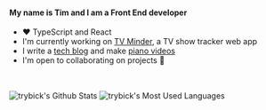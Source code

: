 #### My name is Tim and I am a Front End developer

- :heart: TypeScript and React 
- I'm currently working on [TV Minder](https://tv-minder.com/), a TV show tracker web app
- I write a [tech blog](https://timr.dev/blog) and make [piano videos](https://youtube.com/celtic426)
- I'm open to collaborating on projects :rocket:

<!-- Contact badges
<p align='left'>
  <a href="mailto:rybickitim+github@gmail.com">
    <img src="https://img.shields.io/badge/gmail-%23D14836.svg?&style=for-the-badge&logo=gmail&logoColor=white" />
  </a>&nbsp;&nbsp;
  <a href="https://www.linkedin.com/in/tim-rybicki/">
    <img src="https://img.shields.io/badge/linkedin-%230077B5.svg?&style=for-the-badge&logo=linkedin&logoColor=white" />
  </a>&nbsp;&nbsp;
  <a href="https://youtube.com/celtic426">
    <img src="https://img.shields.io/badge/youtube-%23FF0000.svg?&style=for-the-badge&logo=youtube&logoColor=white" />        
  </a>&nbsp;&nbsp;  
</p>
 -->
 
 <!--
### Currently Working On
- 📺&ensp;[TV Minder](https://tv-minder.com/) (TV show tracker)
-->
 <!--
### Other Projects
- 🔎&ensp;[Terminal Zoom](https://marketplace.visualstudio.com/items?itemName=trybick.terminal-zoom) (VSCode Extension)
- 🎧&ensp;[Tray Tuner](https://traytuner.com/) (Desktop music app)
- 💡&ensp;[Issue Collab](https://issue-collab.dev/) (GitHub Issue search tool)
- 🌎&ensp;[Slack Location Manager](https://www.npmjs.com/package/slack-location-manager) (Slack CLI tool)
-->

&nbsp;
<p float="left">
  <img align="center" alt="trybick's Github Stats" src="https://github-readme-stats-two-nu.vercel.app/api?username=trybick&show_icons=true&hide_border=false&hide=stars&count_private=true" />
  <img align="center" alt="trybick's Most Used Languages" src="https://github-readme-stats-two-nu.vercel.app/api/top-langs/?username=trybick&layout=compact" />
</p>

<!-- Variables -->
[website]: https://timr.dev
[youtube]: https://youtube.com/celtic426
[linkedin]: https://www.linkedin.com/in/tim-rybicki/
